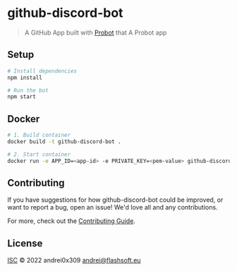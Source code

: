 # github-discord-bot

> A GitHub App built with [Probot](https://github.com/probot/probot) that A Probot app

## Setup

```sh
# Install dependencies
npm install

# Run the bot
npm start
```

## Docker

```sh
# 1. Build container
docker build -t github-discord-bot .

# 2. Start container
docker run -e APP_ID=<app-id> -e PRIVATE_KEY=<pem-value> github-discord-bot
```

## Contributing

If you have suggestions for how github-discord-bot could be improved, or want to report a bug, open an issue! We'd love all and any contributions.

For more, check out the [Contributing Guide](CONTRIBUTING.md).

## License

[ISC](LICENSE) © 2022 andrei0x309 <andrei@flashsoft.eu>

